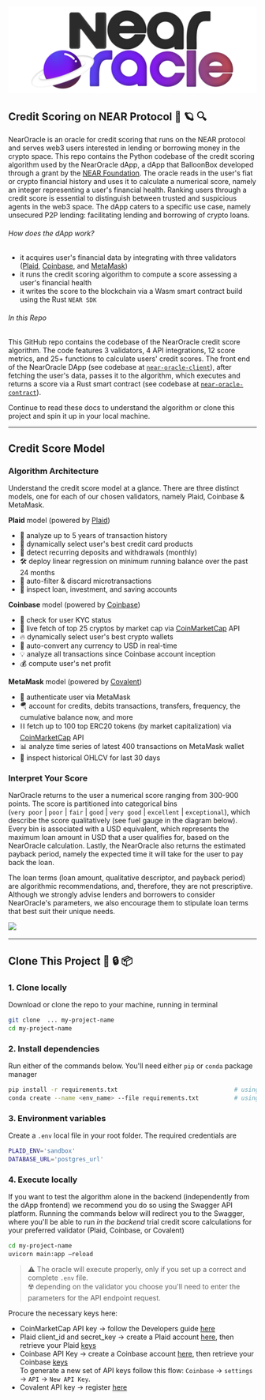 <p align="center">
  <a href="https://near.org/">
    <img alt="Near" src="https://github.com/BalloonBox-Inc/near-oracle-algorithm/blob/dev/images/logo_NearOracle.png" width="700" />
  </a>
</p>

## Credit Scoring on NEAR Protocol 🔮 :ringed_planet: :mag:

NearOracle is an oracle for credit scoring that runs on the NEAR protocol and serves web3 users interested in lending or borrowing money in the crypto space. This repo contains the Python codebase of the credit scoring algorithm used by the NearOracle dApp, a dApp that BalloonBox developed through a grant by the [NEAR Foundation](https://near.foundation/). The oracle reads in the user's fiat or crypto financial history and uses it to calculate a numerical score, namely an integer representing a user's financial health. Ranking users through a credit score is essential to distinguish between trusted and suspicious agents in the web3 space. The dApp caters to a specific use case, namely unsecured P2P lending: facilitating lending and borrowing of crypto loans.

###### How does the dApp work?

- it acquires user's financial data by integrating with three validators ([Plaid](https://dashboard.plaid.com/overview), [Coinbase](https://developers.coinbase.com/), and [MetaMask](https://metamask.io/))
- it runs the credit scoring algorithm to compute a score assessing a user's financial health
- it writes the score to the blockchain via a Wasm smart contract build using the Rust `NEAR SDK`

###### In this Repo

This GitHub repo contains the codebase of the NearOracle credit score algorithm. The code features 3 validators, 4 API integrations, 12 score metrics, and 25+ functions to calculate users' credit scores. The front end of the NearOracle DApp (see codebase at [`near-oracle-client`](https://github.com/BalloonBox-Inc/near-oracle-client)), after fetching the user's data, passes it to the algorithm, which executes and returns a score via a Rust smart contract (see codebase at [`near-oracle-contract`](https://github.com/BalloonBox-Inc/near-oracle-contract)).

Continue to read these docs to understand the algorithm or clone this project and spin it up in your local machine.

---

## Credit Score Model

### Algorithm Architecture

Understand the credit score model at a glance.
There are three distinct models, one for each of our chosen validators, namely Plaid, Coinbase & MetaMask.

**Plaid** model (powered by [Plaid](./images/logic_plaid.png))

- :curling_stone: analyze up to 5 years of transaction history
- :gem: dynamically select user's best credit card products
- :dart: detect recurring deposits and withdrawals (monthly)
- :hammer_and_wrench: deploy linear regression on minimum running balance over the past 24 months
- :magnet: auto-filter & discard microtransactions
- :pushpin: inspect loan, investment, and saving accounts

**Coinbase** model (powered by [Coinbase](./images/logic_coinbase.png))

- :bell: check for user KYC status
- :key: live fetch of top 25 cryptos by market cap via [CoinMarketCap](https://coinmarketcap.com/) API
- :fire: dynamically select user's best crypto wallets
- :closed_lock_with_key: auto-convert any currency to USD in real-time
- :bulb: analyze all transactions since Coinbase account inception
- :moneybag: compute user's net profit

**MetaMask** model (powered by [Covalent](./images/logic_covalent.png))

- :fox_face: authenticate user via MetaMask
- :parachute: account for credits, debits transactions, transfers, frequency, the cumulative balance now, and more
- :chains: fetch up to 100 top ERC20 tokens (by market capitalization) via [CoinMarketCap](https://coinmarketcap.com/) API
- :bar_chart: analyze time series of latest 400 transactions on MetaMask wallet
- :lady_beetle: inspect historical OHLCV for last 30 days

### Interpret Your Score

NarOracle returns to the user a numerical score ranging from 300-900 points. The score is partitioned into categorical bins </br> (`very poor` | `poor` | `fair` | `good` | `very good` | `excellent` | `exceptional`), which describe the score qualitatively (see fuel gauge in the diagram below). Every bin is associated with a USD equivalent, which represents the maximum loan amount in USD that a user qualifies for, based on the NearOracle calculation. Lastly, the NearOracle also returns the estimated payback period, namely the expected time it will take for the user to pay back the loan.

The loan terms (loan amount, qualitative descriptor, and payback period) are algorithmic recommendations, and, therefore, they are not prescriptive. Although we strongly advise lenders and borrowers to consider NearOracle's parameters, we also encourage them to stipulate loan terms that best suit their unique needs.

![](./images/credit_score_range.png)

---

## Clone This Project :key: :lock: :package:

### 1. Clone locally

Download or clone the repo to your machine, running in terminal

```bash
git clone  ... my-project-name
cd my-project-name
```

### 2. Install dependencies

Run either of the commands below. You'll need either `pip` or `conda` package manager

```bash
pip install -r requirements.txt                                 # using pip
conda create --name <env_name> --file requirements.txt          # using Conda
```

### 3. Environment variables

Create a `.env` local file in your root folder. The required credentials are

```bash
PLAID_ENV='sandbox'
DATABASE_URL='postgres_url'
```

### 4. Execute locally

If you want to test the algorithm alone in the backend (independently from the dApp frontend) we recommend you do so using the Swagger API platform. Running the commands below will redirect you to the Swagger, where you'll be able to run _in the backend_ trial credit score calculations for your preferred validator (Plaid, Coinbase, or Covalent)

```bash
cd my-project-name
uvicorn main:app –reload
```

> :warning: The oracle will execute properly, only if you set up a correct and complete `.env` file. <br/>
> :radioactive: depending on the validator you choose you'll need to enter the parameters for the API endpoint request.

Procure the necessary keys here:

- CoinMarketCap API key &#8594; follow the Developers guide [here](https://coinmarketcap.com/api/documentation/v1/#section/Introduction)
- Plaid client_id and secret_key &#8594; create a Plaid account [here](https://dashboard.plaid.com/signin), then retrieve your Plaid [keys](https://dashboard.plaid.com/team/keys)
- Coinbase API Key &#8594; create a Coinbase account [here](https://www.coinbase.com/signup), then retrieve your Coinbase [keys](https://www.coinbase.com/settings/api) </br>
  To generate a new set of API keys follow this flow: `Coinbase` -> `settings` -> `API` -> `New API Key`.
- Covalent API key &#8594; register [here](https://www.covalenthq.com/platform/#/auth/register/)
